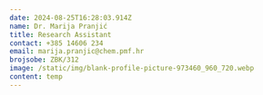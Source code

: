```yaml
---
date: 2024-08-25T16:28:03.914Z
name: Dr. Marija Pranjić
title: Research Assistant
contact: +385 14606 234
email: marija.pranjic@chem.pmf.hr
brojsobe: ZBK/312
image: /static/img/blank-profile-picture-973460_960_720.webp
content: t﻿emp
---
```

